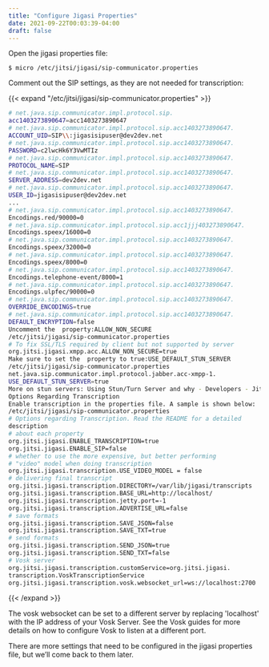 ```yaml
---
title: "Configure Jigasi Properties"
date: 2021-09-22T00:03:39-04:00
draft: false
---
```


Open the jigasi properties file:

```
$ micro /etc/jitsi/jigasi/sip-communicator.properties
```

Comment out the SIP settings, as they are not needed for transcription:

{{< expand "/etc/jitsi/jigasi/sip-communicator.properties" >}}

```bash
# net.java.sip.communicator.impl.protocol.sip.
acc1403273890647=acc1403273890647
# net.java.sip.communicator.impl.protocol.sip.acc1403273890647.
ACCOUNT_UID=SIP\\:jigasisipuser@dev2dev.net
# net.java.sip.communicator.impl.protocol.sip.acc1403273890647.
PASSWORD=c2lwcHk6Y3VwMTIz
# net.java.sip.communicator.impl.protocol.sip.acc1403273890647.
PROTOCOL_NAME=SIP
# net.java.sip.communicator.impl.protocol.sip.acc1403273890647.
SERVER_ADDRESS=dev2dev.net
# net.java.sip.communicator.impl.protocol.sip.acc1403273890647.
USER_ID=jigasisipuser@dev2dev.net
...
# net.java.sip.communicator.impl.protocol.sip.acc1403273890647.
Encodings.red/90000=0
# net.java.sip.communicator.impl.protocol.sip.acc1jjj403273890647.
Encodings.speex/16000=0
# net.java.sip.communicator.impl.protocol.sip.acc1403273890647.
Encodings.speex/32000=0
# net.java.sip.communicator.impl.protocol.sip.acc1403273890647.
Encodings.speex/8000=0
# net.java.sip.communicator.impl.protocol.sip.acc1403273890647.
Encodings.telephone-event/8000=1
# net.java.sip.communicator.impl.protocol.sip.acc1403273890647.
Encodings.ulpfec/90000=0
# net.java.sip.communicator.impl.protocol.sip.acc1403273890647.
OVERRIDE_ENCODINGS=true
# net.java.sip.communicator.impl.protocol.sip.acc1403273890647.
DEFAULT_ENCRYPTION=false
Uncomment the  property:ALLOW_NON_SECURE
/etc/jitsi/jigasi/sip-communicator.properties
# To fix SSL/TLS required by client but not supported by server
org.jitsi.jigasi.xmpp.acc.ALLOW_NON_SECURE=true
Make sure to set the  property to true:USE_DEFAULT_STUN_SERVER
/etc/jitsi/jigasi/sip-communicator.properties
net.java.sip.communicator.impl.protocol.jabber.acc-xmpp-1.
USE_DEFAULT_STUN_SERVER=true
More on stun servers: Using Stun/Turn Server and why - Developers - Jitsi Community Forum - developers & users
Options Regarding Transcription
Enable transcription in the properties file. A sample is shown below:
/etc/jitsi/jigasi/sip-communicator.properties
# Options regarding Transcription. Read the README for a detailed 
description
# about each property
org.jitsi.jigasi.ENABLE_TRANSCRIPTION=true
org.jitsi.jigasi.ENABLE_SIP=false
# whether to use the more expensive, but better performing
# "video" model when doing transcription
org.jitsi.jigasi.transcription.USE_VIDEO_MODEL = false
# delivering final transcript
org.jitsi.jigasi.transcription.DIRECTORY=/var/lib/jigasi/transcripts
org.jitsi.jigasi.transcription.BASE_URL=http://localhost/
org.jitsi.jigasi.transcription.jetty.port=-1
org.jitsi.jigasi.transcription.ADVERTISE_URL=false
# save formats
org.jitsi.jigasi.transcription.SAVE_JSON=false
org.jitsi.jigasi.transcription.SAVE_TXT=true
# send formats
org.jitsi.jigasi.transcription.SEND_JSON=true
org.jitsi.jigasi.transcription.SEND_TXT=false
# Vosk server
org.jitsi.jigasi.transcription.customService=org.jitsi.jigasi.
transcription.VoskTranscriptionService
org.jitsi.jigasi.transcription.vosk.websocket_url=ws://localhost:2700
```
{{< /expand >}}

The vosk websocket can be set to a different server by replacing 'localhost' with the IP address of your Vosk Server. See the Vosk guides 
for more details on how to configure Vosk to listen at a different port.

There are more settings that need to be configured in the jigasi properties file, but we’ll come back to them later.